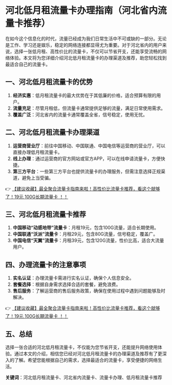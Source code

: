# 河北低月租流量卡办理指南（河北省内流量卡推荐）

在如今这个信息化的时代，流量已经成为我们日常生活中不可或缺的一部分。无论是工作、学习还是娱乐，稳定的网络连接都显得尤为重要。对于河北省内的用户来说，选择一张低月租、高性价比的流量卡，不仅可以节省开支，还能享受流畅的网络体验。本文将为您详细介绍河北低月租流量卡的办理渠道及推荐，助您轻松找到最适合自己的流量卡。

## 一、河北低月租流量卡的优势

1. **经济实惠**：低月租流量卡的最大优势在于其低廉的价格，适合预算有限的用户。
2. **流量充足**：尽管月租低，但流量卡通常提供足够的流量，满足日常使用需求。
3. **覆盖广泛**：河北省内的流量卡通常覆盖全省，信号稳定，使用无忧。

## 二、河北低月租流量卡办理渠道

1. **运营商营业厅**：前往中国移动、中国联通、中国电信等运营商的营业厅，可以直接办理低月租流量卡。
2. **线上办理**：通过运营商的官方网站或官方APP，可以在线申请流量卡，方便快捷。
3. **第三方平台**：一些第三方平台也提供流量卡的办理服务，但需注意选择正规渠道，避免上当受骗。

👉 [【建议收藏】最全聚合流量卡指南来啦！高性价比流量卡推荐，看这个就够了！19元 100G长期流量卡 ！！](https://bit.ly/Liuliangka)

## 三、河北低月租流量卡推荐

1. **中国移动“动感地带”流量卡**：月租19元，包含100G流量，适合长期使用。
2. **中国联通“沃派”流量卡**：月租29元，包含80G流量，信号稳定，覆盖广。
3. **中国电信“天翼”流量卡**：月租39元，包含120G流量，性价比高，适合大流量用户。

## 四、办理流量卡的注意事项

1. **实名认证**：办理流量卡需进行实名认证，确保个人信息安全。
2. **套餐选择**：根据自身需求选择合适的套餐，避免浪费。
3. **售后服务**：了解运营商的售后服务政策，确保在使用过程中遇到问题能够及时解决。

👉 [【建议收藏】最全聚合流量卡指南来啦！高性价比流量卡推荐，看这个就够了！19元 100G长期流量卡 ！！](https://bit.ly/Liuliangka)

## 五、总结

选择一张合适的河北低月租流量卡，不仅能为您节省开支，还能提升网络使用体验。通过本文的介绍，相信您已经对河北低月租流量卡的办理渠道及推荐有了更深入的了解。希望您能根据自己的需求，选择最适合的流量卡，享受便捷的网络生活。

**关键词**：河北低月租流量卡、河北省内流量卡、流量卡办理、低月租流量卡推荐